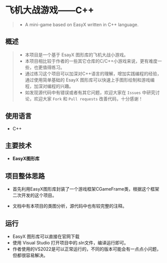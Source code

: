 

飞机大战游戏——C++
=====

> - A mini-game based on EasyX written in C++ language.



## 概述

> - 本项目是一个基于 EsayX 图形库的飞机大战小游戏。
> - 本项目相比较于作者的一些其它仓库的C/C++小游戏来说，更有难度一些，也更值得练习。
> - 通过练习这个项目可以加深对C++语言的理解，增加实践编程的经验，通过使用简单基础的 EsayX 图形库可以快速上手图形绘制和游戏编程，加深对编程的兴趣。
> - 如发现源代码中有错误或者有其它问题，欢迎大家在 `Issues` 中研究讨论，欢迎大家 `Fork` 和 `Pull requests` 改善代码，十分感谢！

## 使用语言

- C++

## 主要技术

* **EasyX图形库**

## 项目整体思路

- 首先利用EasyX图形库封装了一个游戏框架CGameFrame类，根据这个框架二次开发的这个项目。

- 文档中有本项目的类图分析，源代码中也有较完整的注释。

## 运行

- EasyX 图形库可以直接在官网下载
- 使用 Visual Studio 打开项目中的.sln文件，编译运行即可。
- 作者使用的VS2022是可以正常运行的，不同的版本可能会有一点点小问题，但都很容易解决。

